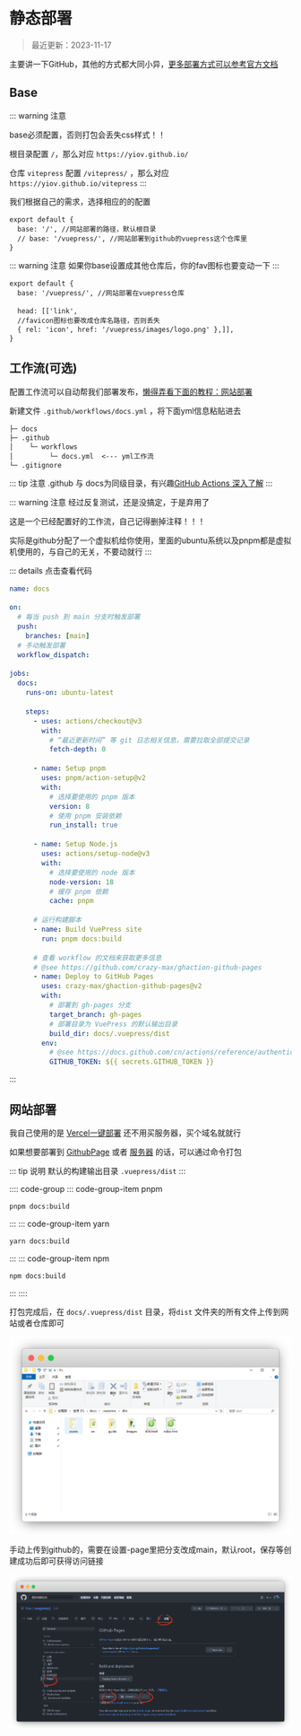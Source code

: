 # 静态部署

> 最近更新：2023-11-17

主要讲一下GitHub，其他的方式都大同小异，[更多部署方式可以参考官方文档](https://v2.vuepress.vuejs.org/zh/guide/deployment.html)


## Base

::: warning 注意

base必须配置，否则打包会丢失css样式！！

根目录配置 `/`，那么对应 `https://yiov.github.io/`

仓库 `vitepress` 配置 `/vitepress/` ，那么对应 `https://yiov.github.io/vitepress`
:::

我们根据自己的需求，选择相应的的配置

```ts{2-3}
export default {
  base: '/', //网站部署的路径，默认根目录
  // base: '/vuepress/', //网站部署到github的vuepress这个仓库里
}
```


::: warning 注意
如果你base设置成其他仓库后，你的fav图标也要变动一下
:::


```ts{2,6}
export default {
  base: '/vuepress/', //网站部署在vuepress仓库

  head: [['link', 
  //favicon图标也要改成仓库名路径，否则丢失
  { rel: 'icon', href: '/vuepress/images/logo.png' },]],
}
```






## 工作流(可选)

配置工作流可以自动帮我们部署发布，[懒得弄看下面的教程：网站部署](#网站部署)

新建文件 `.github/workflows/docs.yml` ，将下面yml信息粘贴进去

```md{4}
├─ docs
├─ .github
│    └─ workflows
│         └─ docs.yml  <--- yml工作流
└─ .gitignore
```

::: tip 注意
.github 与 docs为同级目录，有兴趣[GitHub Actions 深入了解](https://docs.github.com/zh/actions)
:::


::: warning 注意
经过反复测试，还是没搞定，于是弃用了

这是一个已经配置好的工作流，自己记得删掉注释！！！

实际是github分配了一个虚拟机给你使用，里面的ubuntu系统以及pnpm都是虚拟机使用的，与自己的无关，不要动就行
:::


::: details 点击查看代码
```yml
name: docs

on:
  # 每当 push 到 main 分支时触发部署
  push:
    branches: [main]
  # 手动触发部署
  workflow_dispatch:

jobs:
  docs:
    runs-on: ubuntu-latest

    steps:
      - uses: actions/checkout@v3
        with:
          # “最近更新时间” 等 git 日志相关信息，需要拉取全部提交记录
          fetch-depth: 0

      - name: Setup pnpm
        uses: pnpm/action-setup@v2
        with:
          # 选择要使用的 pnpm 版本
          version: 8
          # 使用 pnpm 安装依赖
          run_install: true

      - name: Setup Node.js
        uses: actions/setup-node@v3
        with:
          # 选择要使用的 node 版本
          node-version: 18
          # 缓存 pnpm 依赖
          cache: pnpm

      # 运行构建脚本
      - name: Build VuePress site
        run: pnpm docs:build

      # 查看 workflow 的文档来获取更多信息
      # @see https://github.com/crazy-max/ghaction-github-pages
      - name: Deploy to GitHub Pages
        uses: crazy-max/ghaction-github-pages@v2
        with:
          # 部署到 gh-pages 分支
          target_branch: gh-pages
          # 部署目录为 VuePress 的默认输出目录
          build_dir: docs/.vuepress/dist
        env:
          # @see https://docs.github.com/cn/actions/reference/authentication-in-a-workflow#about-the-github_token-secret
          GITHUB_TOKEN: ${{ secrets.GITHUB_TOKEN }}
```
:::




## 网站部署

我自己使用的是 [Vercel一键部署](https://yiov.top/website/vercel.html) 还不用买服务器，买个域名就就行

如果想要部署到 [GithubPage](https://yiov.top/website/github.html#%E4%BD%BF%E7%94%A8) 或者 [服务器](https://yiov.top/website/Server.html) 的话，可以通过命令打包

::: tip 说明
默认的构建输出目录 `.vuepress/dist`
:::


:::: code-group
::: code-group-item pnpm
```sh
pnpm docs:build
```
:::
::: code-group-item yarn
```sh
yarn docs:build
```
:::
::: code-group-item npm
```sh
npm docs:build
```
:::
::::


打包完成后，在 `docs/.vuepress/dist` 目录，将`dist` 文件夹的所有文件上传到网站或者仓库即可

![](./vuepress-39.png)


手动上传到github的，需要在设置-page里把分支改成main，默认root，保存等创建成功后即可获得访问链接

![](./vuepress-40.png)

